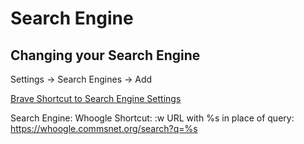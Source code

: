 # Search Engine

## Changing your Search Engine


Settings -> Search Engines -> Add

[Brave Shortcut to Search Engine Settings](brave://settings/searchEngines)

Search Engine: Whoogle
Shortcut: :w
URL with %s in place of query: https://whoogle.commsnet.org/search?q=%s